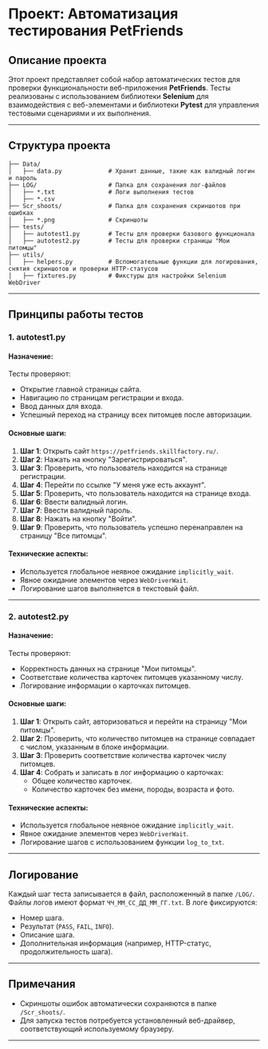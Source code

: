 # Проект: Автоматизация тестирования PetFriends

## Описание проекта

Этот проект представляет собой набор автоматических тестов для проверки функциональности веб-приложения **PetFriends**. Тесты реализованы с использованием библиотеки **Selenium** для взаимодействия с веб-элементами и библиотеки **Pytest** для управления тестовыми сценариями и их выполнения.

---

## Структура проекта

```plaintext
├── Data/
│   ├── data.py             # Хранит данные, такие как валидный логин и пароль
├── LOG/                    # Папка для сохранения лог-файлов
│   ├── *.txt               # Логи выполнения тестов
│   ├── *.csv
├── Scr_shoots/             # Папка для сохранения скриншотов при ошибках
│   ├── *.png               # Скриншоты
├── tests/
│   ├── autotest1.py        # Тесты для проверки базового функционала
│   ├── autotest2.py        # Тесты для проверки страницы "Мои питомцы"
├── utils/
│   ├── helpers.py          # Вспомогательные функции для логирования, снятия скриншотов и проверки HTTP-статусов
│   ├── fixtures.py         # Фикстуры для настройки Selenium WebDriver
```

---

## Принципы работы тестов

### 1. **autotest1.py**

#### Назначение:
Тесты проверяют:
- Открытие главной страницы сайта.
- Навигацию по страницам регистрации и входа.
- Ввод данных для входа.
- Успешный переход на страницу всех питомцев после авторизации.

#### Основные шаги:
1. **Шаг 1**: Открыть сайт `https://petfriends.skillfactory.ru/`.
2. **Шаг 2**: Нажать на кнопку "Зарегистрироваться".
3. **Шаг 3**: Проверить, что пользователь находится на странице регистрации.
4. **Шаг 4**: Перейти по ссылке "У меня уже есть аккаунт".
5. **Шаг 5**: Проверить, что пользователь находится на странице входа.
6. **Шаг 6**: Ввести валидный логин.
7. **Шаг 7**: Ввести валидный пароль.
8. **Шаг 8**: Нажать на кнопку "Войти".
9. **Шаг 9**: Проверить, что пользователь успешно перенаправлен на страницу "Все питомцы".

#### Технические аспекты:
- Используется глобальное неявное ожидание `implicitly_wait`.
- Явное ожидание элементов через `WebDriverWait`.
- Логирование шагов выполняется в текстовый файл.

---

### 2. **autotest2.py**

#### Назначение:
Тесты проверяют:
- Корректность данных на странице "Мои питомцы".
- Соответствие количества карточек питомцев указанному числу.
- Логирование информации о карточках питомцев.

#### Основные шаги:
1. **Шаг 1**: Открыть сайт, авторизоваться и перейти на страницу "Мои питомцы".
2. **Шаг 2**: Проверить, что количество питомцев на странице совпадает с числом, указанным в блоке информации.
3. **Шаг 3**: Проверить соответствие количества карточек числу питомцев.
4. **Шаг 4**: Собрать и записать в лог информацию о карточках:
   - Общее количество карточек.
   - Количество карточек без имени, породы, возраста и фото.

#### Технические аспекты:
- Используется глобальное неявное ожидание `implicitly_wait`.
- Явное ожидание элементов через `WebDriverWait`.
- Логирование шагов с использованием функции `log_to_txt`.

---

## Логирование

Каждый шаг теста записывается в файл, расположенный в папке `/LOG/`. Файлы логов имеют формат `ЧЧ_ММ_СС_ДД_ММ_ГГ.txt`. В логе фиксируются:
- Номер шага.
- Результат (`PASS`, `FAIL`, `INFO`).
- Описание шага.
- Дополнительная информация (например, HTTP-статус, продолжительность шага).

---

## Примечания

- Скриншоты ошибок автоматически сохраняются в папке `/Scr_shoots/`.
- Для запуска тестов потребуется установленный веб-драйвер, соответствующий используемому браузеру.

---
